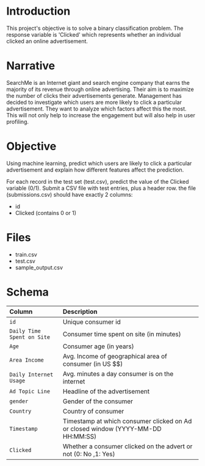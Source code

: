 # Introduction 
This project's objective is to solve a binary classification problem. The response variable is 'Clicked' which represents whether an individual clicked an online advertisement.

# Narrative
SearchMe is an Internet giant and search engine company that earns the majority of its revenue through online advertising. Their aim is to maximize the number of clicks their advertisements generate. Management has decided to investigate which users are more likely to click a particular advertisement. They want to analyze which factors affect this the most. This will not only help to increase the engagement but will also help in user profiling.

# Objective
Using machine learning, predict which users are likely to click a particular advertisement and explain how different features affect the prediction.

For each record in the test set (test.csv), predict the value of the Clicked variable (0/1). Submit a CSV file with test entries, plus a header row. the file (submissions.csv) should have exactly 2 columns:
* id
* Clicked (contains 0 or 1)

# Files
* train.csv
* test.csv
* sample_output.csv

# Schema

Column | Description
:---|:---
`id` | Unique consumer id
`Daily Time Spent on Site` | Consumer time spent on site (in minutes)
`Age` | Consumer age (in years)
`Area Income` | Avg. Income of geographical area of consumer (in US $$)
`Daily Internet Usage` | Avg. minutes a day consumer is on the internet
`Ad Topic Line` | Headline of the advertisement
`gender` | Gender of the consumer
`Country` | Country of consumer
`Timestamp` | Timestamp at which consumer clicked on Ad or closed window (YYYY-MM-DD HH:MM:SS)
`Clicked` | Whether a consumer clicked on the advert or not (0: No ,1: Yes)